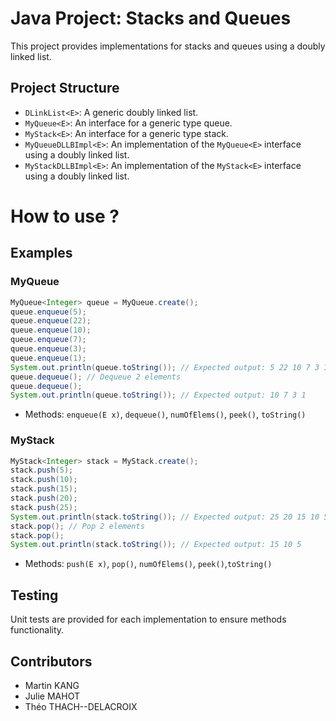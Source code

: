 
# Java Project: Stacks and Queues

This project provides implementations for stacks and queues using a doubly linked list.

## Project Structure

- `DLinkList<E>`: A generic doubly linked list.
- `MyQueue<E>`: An interface for a generic type queue.
- `MyStack<E>`: An interface for a generic type stack.
- `MyQueueDLLBImpl<E>`: An implementation of the `MyQueue<E>` interface using a doubly linked list.
- `MyStackDLLBImpl<E>`: An implementation of the `MyStack<E>` interface using a doubly linked list.

# How to use ?
## **Examples**

### MyQueue<E>
```java
MyQueue<Integer> queue = MyQueue.create();
queue.enqueue(5);
queue.enqueue(22);
queue.enqueue(10);
queue.enqueue(7);
queue.enqueue(3);
queue.enqueue(1);
System.out.println(queue.toString()); // Expected output: 5 22 10 7 3 1
queue.dequeue(); // Dequeue 2 elements
queue.dequeue();
System.out.println(queue.toString()); // Expected output: 10 7 3 1
```
- Methods: `enqueue(E x)`, `dequeue()`, `numOfElems()`, `peek()`, `toString()`

### MyStack<E>
```java
MyStack<Integer> stack = MyStack.create();
stack.push(5);
stack.push(10);
stack.push(15);
stack.push(20);
stack.push(25);
System.out.println(stack.toString()); // Expected output: 25 20 15 10 5
stack.pop(); // Pop 2 elements
stack.pop();
System.out.println(stack.toString()); // Expected output: 15 10 5
```
- Methods: `push(E x)`, `pop()`, `numOfElems()`, `peek()`,`toString()`

## Testing

Unit tests are provided for each implementation to ensure methods functionality.

## Contributors
- Martin KANG
- Julie MAHOT
- Théo THACH--DELACROIX
